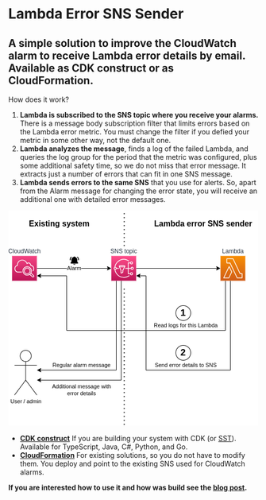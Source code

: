 # Lambda Error SNS Sender

## A simple solution to improve the CloudWatch alarm to receive Lambda error details by email. Available as CDK construct or as CloudFormation.

How does it work?

1. **Lambda is subscribed to the SNS topic where you receive your alarms.** There is a message body subscription filter that limits errors based on the Lambda error metric. You must change the filter if you defied your metric in some other way, not the default one.
2. **Lambda analyzes the message**, finds a log of the failed Lambda, and queries the log group for the period that the metric was configured, plus some additional safety time, so we do not miss that error message. It extracts just a number of errors that can fit in one SNS message.
3. **Lambda sends errors to the same SNS** that you use for alerts. So, apart from the Alarm message for changing the error state, you will receive an additional one with detailed error messages.

![lambda-error-sns-sender](lambda-error-sns-sender.png)

* **[CDK construct](https://constructs.dev/packages/lambda-error-sns-sender)**
  If you are building your system with CDK (or [SST](https://sst.dev/)). Available for TypeScript, Java, C#, Python, and Go.
* **[CloudFormation](https://lambda-error-sns-sender.s3.eu-west-1.amazonaws.com/lambda-error-sns-sender.yaml)**
  For existing solutions, so you do not have to modify them. You deploy and point to the existing SNS used for CloudWatch alarms.

**If you are interested how to use it and how was build see the [blog post](https://www.serverlesslife.com/live/Improving_CloudWatch_Alarms_for_Lambda_Errors.html).**
